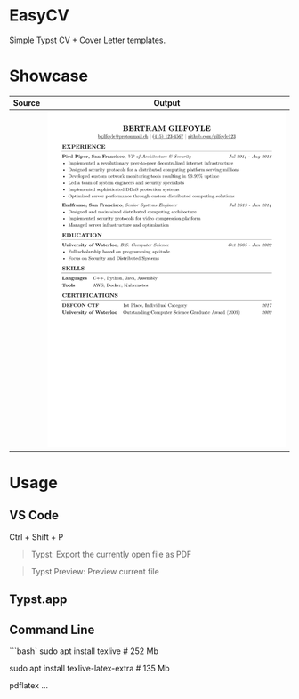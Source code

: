 # EasyCV

Simple Typst CV + Cover Letter templates.


# Showcase

| Source          | Output                        |
| --------------- | ----------------------------- |
| [](/src/CV.typ) | ![CV](/assets/samples/CV.png) |


# Usage

## VS Code

Ctrl + Shift + P

>Typst: Export the currently open file as PDF

>Typst Preview: Preview current file


## Typst.app


## Command Line


```bash`
sudo apt install texlive  # 252 Mb

sudo apt install texlive-latex-extra  # 135 Mb


pdflatex ...


```
